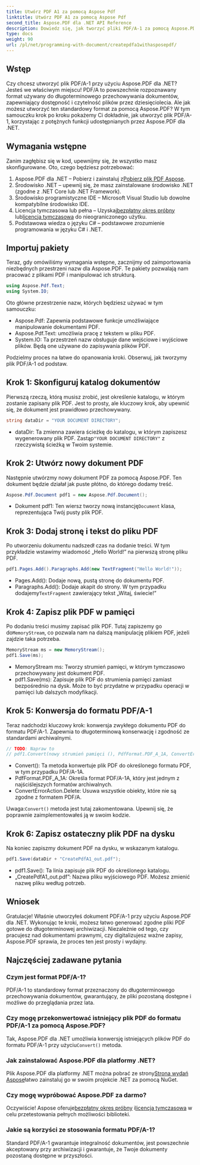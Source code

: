 ```yaml
---
title: Utwórz PDF A1 za pomocą Aspose Pdf
linktitle: Utwórz PDF A1 za pomocą Aspose Pdf
second_title: Aspose.PDF dla .NET API Reference
description: Dowiedz się, jak tworzyć pliki PDF/A-1 za pomocą Aspose.PDF dla .NET w tym szczegółowym samouczku. Przewodnik krok po kroku z przykładami kodu i wyjaśnieniami.
type: docs
weight: 90
url: /pl/net/programming-with-document/createpdfa1withasposepdf/
---
```

## Wstęp

Czy chcesz utworzyć plik PDF/A-1 przy użyciu Aspose.PDF dla .NET? Jesteś we właściwym miejscu! PDF/A to powszechnie rozpoznawany format używany do długoterminowego przechowywania dokumentów, zapewniający dostępność i czytelność plików przez dziesięciolecia. Ale jak możesz utworzyć ten standardowy format za pomocą Aspose.PDF? W tym samouczku krok po kroku pokażemy Ci dokładnie, jak utworzyć plik PDF/A-1, korzystając z potężnych funkcji udostępnianych przez Aspose.PDF dla .NET.

## Wymagania wstępne

Zanim zagłębisz się w kod, upewnijmy się, że wszystko masz skonfigurowane. Oto, czego będziesz potrzebować:

1.  Aspose.PDF dla .NET – Pobierz i zainstaluj z[Pobierz plik PDF Aspose](https://releases.aspose.com/pdf/net/).
2. Środowisko .NET – upewnij się, że masz zainstalowane środowisko .NET (zgodne z .NET Core lub .NET Framework).
3. Środowisko programistyczne IDE – Microsoft Visual Studio lub dowolne kompatybilne środowisko IDE.
4. Licencja tymczasowa lub pełna – Uzyskaj[bezpłatny okres próbny](https://releases.aspose.com/) lub[licencja tymczasowa](https://purchase.aspose.com/temporary-license/) do nieograniczonego użytku.
5. Podstawowa wiedza o języku C# – podstawowe zrozumienie programowania w języku C# i .NET.

## Importuj pakiety

Teraz, gdy omówiliśmy wymagania wstępne, zacznijmy od zaimportowania niezbędnych przestrzeni nazw dla Aspose.PDF. Te pakiety pozwalają nam pracować z plikami PDF i manipulować ich strukturą.

```csharp
using Aspose.Pdf.Text;
using System.IO;
```

Oto główne przestrzenie nazw, których będziesz używać w tym samouczku:
- Aspose.Pdf: Zapewnia podstawowe funkcje umożliwiające manipulowanie dokumentami PDF.
- Aspose.Pdf.Text: umożliwia pracę z tekstem w pliku PDF.
- System.IO: Ta przestrzeń nazw obsługuje dane wejściowe i wyjściowe plików. Będą one używane do zapisywania plików PDF.

Podzielmy proces na łatwe do opanowania kroki. Obserwuj, jak tworzymy plik PDF/A-1 od podstaw.

## Krok 1: Skonfiguruj katalog dokumentów

Pierwszą rzeczą, którą musisz zrobić, jest określenie katalogu, w którym zostanie zapisany plik PDF. Jest to prosty, ale kluczowy krok, aby upewnić się, że dokument jest prawidłowo przechowywany.

```csharp
string dataDir = "YOUR DOCUMENT DIRECTORY";
```

- dataDir: Ta zmienna zawiera ścieżkę do katalogu, w którym zapiszesz wygenerowany plik PDF. Zastąp`"YOUR DOCUMENT DIRECTORY"` z rzeczywistą ścieżką w Twoim systemie.

## Krok 2: Utwórz nowy dokument PDF

Następnie utwórzmy nowy dokument PDF za pomocą Aspose.PDF. Ten dokument będzie działał jak puste płótno, do którego dodamy treść.

```csharp
Aspose.Pdf.Document pdf1 = new Aspose.Pdf.Document();
```

-  Dokument pdf1: Ten wiersz tworzy nową instancję`Document` klasa, reprezentująca Twój pusty plik PDF.

## Krok 3: Dodaj stronę i tekst do pliku PDF

Po utworzeniu dokumentu nadszedł czas na dodanie treści. W tym przykładzie wstawimy wiadomość „Hello World!” na pierwszą stronę pliku PDF.

```csharp
pdf1.Pages.Add().Paragraphs.Add(new TextFragment("Hello World!"));
```

- Pages.Add(): Dodaje nową, pustą stronę do dokumentu PDF.
-  Paragraphs.Add(): Dodaje akapit do strony. W tym przypadku dodajemy`TextFragment` zawierający tekst „Witaj, świecie!”

## Krok 4: Zapisz plik PDF w pamięci

 Po dodaniu treści musimy zapisać plik PDF. Tutaj zapiszemy go do`MemoryStream`, co pozwala nam na dalszą manipulację plikiem PDF, jeżeli zajdzie taka potrzeba.

```csharp
MemoryStream ms = new MemoryStream();
pdf1.Save(ms);
```

- MemoryStream ms: Tworzy strumień pamięci, w którym tymczasowo przechowywany jest dokument PDF.
- pdf1.Save(ms): Zapisuje plik PDF do strumienia pamięci zamiast bezpośrednio na dysk. Może to być przydatne w przypadku operacji w pamięci lub dalszych modyfikacji.

## Krok 5: Konwersja do formatu PDF/A-1

Teraz nadchodzi kluczowy krok: konwersja zwykłego dokumentu PDF do formatu PDF/A-1. Zapewnia to długoterminową konserwację i zgodność ze standardami archiwalnymi.

```csharp
// TODO: Napraw to
// pdf1.Convert(nowy strumień pamięci (), PdfFormat.PDF_A_1A, ConvertErrorAction.Delete);
```

- Convert(): Ta metoda konwertuje plik PDF do określonego formatu PDF, w tym przypadku PDF/A-1A.
- PdfFormat.PDF_A_1A: Określa format PDF/A-1A, który jest jednym z najściślejszych formatów archiwalnych.
- ConvertErrorAction.Delete: Usuwa wszystkie obiekty, które nie są zgodne z formatem PDF/A.

 Uwaga:`Convert()` metoda jest tutaj zakomentowana. Upewnij się, że poprawnie zaimplementowałeś ją w swoim kodzie.

## Krok 6: Zapisz ostateczny plik PDF na dysku

Na koniec zapiszmy dokument PDF na dysku, w wskazanym katalogu.

```csharp
pdf1.Save(dataDir + "CreatePdfA1_out.pdf");
```

- pdf1.Save(): Ta linia zapisuje plik PDF do określonego katalogu.
- „CreatePdfA1_out.pdf”: Nazwa pliku wyjściowego PDF. Możesz zmienić nazwę pliku według potrzeb.

## Wniosek

Gratulacje! Właśnie utworzyłeś dokument PDF/A-1 przy użyciu Aspose.PDF dla .NET. Wykonując te kroki, możesz łatwo generować zgodne pliki PDF gotowe do długoterminowej archiwizacji. Niezależnie od tego, czy pracujesz nad dokumentami prawnymi, czy digitalizujesz ważne zapisy, Aspose.PDF sprawia, że proces ten jest prosty i wydajny.

## Najczęściej zadawane pytania

### Czym jest format PDF/A-1?  
PDF/A-1 to standardowy format przeznaczony do długoterminowego przechowywania dokumentów, gwarantujący, że pliki pozostaną dostępne i możliwe do przeglądania przez lata.

### Czy mogę przekonwertować istniejący plik PDF do formatu PDF/A-1 za pomocą Aspose.PDF?  
 Tak, Aspose.PDF dla .NET umożliwia konwersję istniejących plików PDF do formatu PDF/A-1 przy użyciu`Convert()` metoda.

### Jak zainstalować Aspose.PDF dla platformy .NET?  
 Plik Aspose.PDF dla platformy .NET można pobrać ze strony[Strona wydań Aspose](https://releases.aspose.com/pdf/net/)łatwo zainstaluj go w swoim projekcie .NET za pomocą NuGet.

### Czy mogę wypróbować Aspose.PDF za darmo?  
 Oczywiście! Aspose oferuje[bezpłatny okres próbny](https://releases.aspose.com/) i[licencja tymczasowa](https://purchase.aspose.com/temporary-license/) w celu przetestowania pełnych możliwości biblioteki.

### Jakie są korzyści ze stosowania formatu PDF/A-1?  
Standard PDF/A-1 gwarantuje integralność dokumentów, jest powszechnie akceptowany przy archiwizacji i gwarantuje, że Twoje dokumenty pozostaną dostępne w przyszłości.